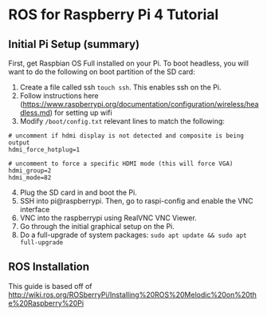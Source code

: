 # ROS for Raspberry Pi 4 Tutorial

## Initial Pi Setup (summary)

First, get Raspbian OS Full installed on your Pi. To boot headless, you will want to do the following on boot partition of the SD card:

1) Create a file called ssh `touch ssh`. This enables ssh on the Pi.
2) Follow instructions here (https://www.raspberrypi.org/documentation/configuration/wireless/headless.md) for setting up wifi
3) Modify `/boot/config.txt` relevant lines to match the following:

```
# uncomment if hdmi display is not detected and composite is being output
hdmi_force_hotplug=1

# uncomment to force a specific HDMI mode (this will force VGA)
hdmi_group=2
hdmi_mode=82
```
4) Plug the SD card in and boot the Pi.
5) SSH into pi@raspberrypi. Then, go to raspi-config and enable the VNC interface
6) VNC into the raspberrypi using RealVNC VNC Viewer.
7) Go through the initial graphical setup on the Pi.
8) Do a full-upgrade of system packages: `sudo apt update && sudo apt full-upgrade`

## ROS Installation

This guide is based off of http://wiki.ros.org/ROSberryPi/Installing%20ROS%20Melodic%20on%20the%20Raspberry%20Pi

